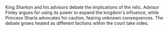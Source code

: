 King Sharkon and his advisors debate the implications of the relic. Advisor Finley argues for using its power to expand
the kingdom's influence, while Princess Sharla advocates for caution, fearing unknown consequences. The debate grows
heated as different factions within the court take sides.